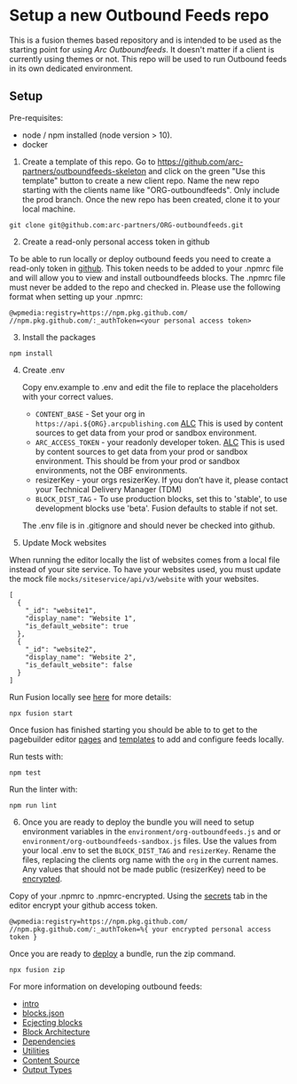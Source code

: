 # Setup a new Outbound Feeds repo

This is a fusion themes based repository and is intended to be used as the starting point for using _Arc Outboundfeeds_. It doesn't matter if a client is currently using themes or not. This repo will be used to run Outbound feeds in its own dedicated environment.

## Setup

Pre-requisites:

- node / npm installed (node version > 10).
- docker

1. Create a template of this repo. Go to https://github.com/arc-partners/outboundfeeds-skeleton and click on the green "Use this template" button to create a new client repo. Name the new repo starting with the clients name like "ORG-outboundfeeds". Only include the prod branch. Once the new repo has been created, clone it to your local machine.

```
git clone git@github.com:arc-partners/ORG-outboundfeeds.git
```

2. Create a read-only personal access token in github

To be able to run locally or deploy outbound feeds you need to create a read-only token in [github](https://docs.github.com/en/free-pro-team@latest/github/authenticating-to-github/creating-a-personal-access-token). This token needs to be added to your .npmrc file and will allow you to view and install outboundfeeds blocks. The .npmrc file must never be added to the repo and checked in. Please use the following format when setting up your .npmrc:

```
@wpmedia:registry=https://npm.pkg.github.com/
//npm.pkg.github.com/:_authToken=<your personal access token>
```

3. Install the packages

```
npm install
```

4. Create .env

   Copy env.example to .env and edit the file to replace the placeholders with your correct values.

   - `CONTENT_BASE` - Set your org in `https://api.${ORG}.arcpublishing.com` [ALC](https://redirector.arcpublishing.com/alc/arc-products/pagebuilder/fusion/documentation/recipes/defining-arc-content-source.md#configuring-content_base-and-arc_access_token-for-local-development) This is used by content sources to get data from your prod or sandbox environment.
   - `ARC_ACCESS_TOKEN` - your readonly developer token. [ALC](https://redirector.arcpublishing.com/alc/arc-products/developer/user-documentation/accessing-the-arc-api/) This is used by content sources to get data from your prod or sandbox environment. This should be from your prod or sandbox environments, not the OBF environments.
   - resizerKey - your orgs resizerKey. If you don’t have it, please contact your Technical Delivery Manager (TDM)
   - `BLOCK_DIST_TAG` - To use production blocks, set this to 'stable', to use development blocks use 'beta'. Fusion defaults to stable if not set.

   The .env file is in .gitignore and should never be checked into github.

5. Update Mock websites

When running the editor locally the list of websites comes from a local file instead of your site service. To have your websites used, you must update the mock file `mocks/siteservice/api/v3/website` with your websites.

```
[
  {
    "_id": "website1",
    "display_name": "Website 1",
    "is_default_website": true
  },
  {
    "_id": "website2",
    "display_name": "Website 2",
    "is_default_website": false
  }
]
```

Run Fusion locally see [here](https://redirector.arcpublishing.com/alc/arc-products/pagebuilder/fusion/documentation/recipes/running-fusion-locally.md) for more details:

```
npx fusion start
```

Once fusion has finished starting you should be able to to get to the pagebuilder editor [pages](http://localhost/pagebuilder/pages) and [templates](http://localhost/pagebuilder/templates) to add and configure feeds locally.

Run tests with:

```
npm test
```

Run the linter with:

```
npm run lint
```

6. Once you are ready to deploy the bundle you will need to setup environment variables in the `environment/org-outboundfeeds.js` and or `environment/org-outboundfeeds-sandbox.js` files. Use the values from your local .env to set the `BLOCK_DIST_TAG` and `resizerKey`. Rename the files, replacing the clients org name with the `org` in the current names. Any values that should not be made public (resizerKey) need to be [encrypted](https://redirector.arcpublishing.com/alc/arc-products/pagebuilder/fusion/documentation/recipes/using-environment-secrets.md).

Copy of your .npmrc to .npmrc-encrypted. Using the [secrets](https://redirector.arcpublishing.com/alc/arc-products/pagebuilder/fusion/documentation/recipes/using-environment-secrets.md) tab in the editor encrypt your github access token.

```
@wpmedia:registry=https://npm.pkg.github.com/
//npm.pkg.github.com/:_authToken=%{ your encrypted personal access token }
```

Once you are ready to [deploy](https://redirector.arcpublishing.com/alc/arc-products/pagebuilder/fusion/documentation/recipes/deploying-feature-pack.md) a bundle, run the zip command.

```
npx fusion zip
```

For more information on developing outbound feeds:

- [intro](https://redirector.arcpublishing.com/alc/arc-products/arcio/user-docs/outbound-feeds-custom-block-development/)
- [blocks.json](https://redirector.arcpublishing.com/alc/arc-products/arcio/user-docs/blocksjson/)
- [Ecjecting blocks](https://redirector.arcpublishing.com/alc/arc-products/arcio/user-docs/ejecting-a-block/)
- [Block Architecture](https://redirector.arcpublishing.com/alc/arc-products/arcio/user-docs/feature-blocks-architecture/)
- [Dependencies](https://redirector.arcpublishing.com/alc/arc-products/arcio/user-docs/dependencies/)
- [Utilities](https://redirector.arcpublishing.com/alc/arc-products/arcio/user-docs/outbound-feeds-development-utilities/)
- [Content Source](https://redirector.arcpublishing.com/alc/arc-products/arcio/user-docs/outbound-feeds-development-content-source/)
- [Output Types](https://redirector.arcpublishing.com/alc/arc-products/arcio/user-docs/outbound-feeds-development-output-types/)
